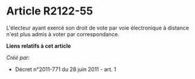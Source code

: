 # Article R2122-55

L'électeur ayant exercé son droit de vote par voie électronique à distance n'est plus admis à voter par correspondance.

**Liens relatifs à cet article**

_Créé par_:

  - Décret n°2011-771 du 28 juin 2011 - art. 1
